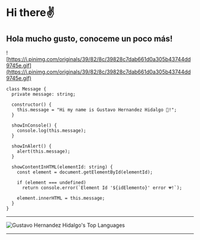 # Hi there✌

## **Hola mucho gusto, conoceme un poco más!**

![https://i.pinimg.com/originals/39/82/8c/39828c7dab661d0a305b43744dd9745e.gif](https://i.pinimg.com/originals/39/82/8c/39828c7dab661d0a305b43744dd9745e.gif)

```tsx
class Message {
  private message: string;

  constructor() {
    this.message = "Hi my name is Gustavo Hernandez Hidalgo 🍰!";
  }

  showInConsole() {
    console.log(this.message);
  }

  showInAlert() {
    alert(this.message);
  }

  showContentInHTML(elementId: string) {
    const element = document.getElementById(elementId);

    if (element === undefined)
      return console.error(`Element Id '${idElemento}' error 💔!`);

    element.innerHTML = this.message;
  }
}
```

---

![Gustavo Hernandez Hidalgo's Top Languages](https://github-readme-stats.vercel.app/api/top-langs/?username=tavodevcode&layout=donut-vertical&theme=dracula)

<!-- ![Gustavo Hernandez Hidalgo's GitHub Stats](https://github-readme-stats.vercel.app/api?username=tavodevcode&show_icons=true&theme=dracula) -->

<!-- **tavodevcode/tavodevcode** is a ✨ _special_ ✨ repository because its `README.md` (this file) appears on your GitHub profile. -->

---
